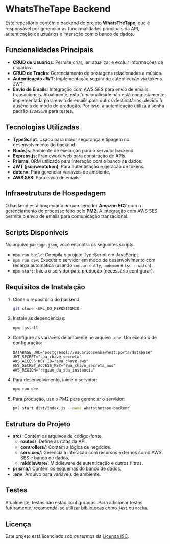 # WhatsTheTape Backend

Este repositório contém o backend do projeto **WhatsTheTape**, que é responsável por gerenciar as funcionalidades principais da API, autenticação de usuários e interação com o banco de dados.

## Funcionalidades Principais

- **CRUD de Usuários**: Permite criar, ler, atualizar e excluir informações de usuários.
- **CRUD de Tracks**: Gerenciamento de postagens relacionadas a música.
- **Autenticação JWT**: Implementação segura de autenticação via tokens JWT.
- **Envio de Emails**: Integração com AWS SES para envio de emails transacionais. Atualmente, esta funcionalidade não está completamente implementada para envio de emails para outros destinatários, devido à ausência do modo de produção. Por isso, a autenticação utiliza a senha padrão `12345678` para testes.

## Tecnologias Utilizadas

- **TypeScript**: Usado para maior segurança e tipagem no desenvolvimento do backend.
- **Node.js**: Ambiente de execução para o servidor backend.
- **Express.js**: Framework web para construção de APIs.
- **Prisma**: ORM utilizado para interação com o banco de dados.
- **JWT (jsonwebtoken)**: Para autenticação e geração de tokens.
- **dotenv**: Para gerenciar variáveis de ambiente.
- **AWS SES**: Para envio de emails.

## Infraestrutura de Hospedagem

O backend está hospedado em um servidor **Amazon EC2** com o gerenciamento do processo feito pelo **PM2**. A integração com AWS SES permite o envio de emails para comunicação transacional.

## Scripts Disponíveis

No arquivo `package.json`, você encontra os seguintes scripts:

- `npm run build`: Compila o projeto TypeScript em JavaScript.
- `npm run dev`: Executa o servidor em modo de desenvolvimento com recarga automática (usando `concurrently`, `nodemon` e `tsc --watch`).
- `npm start`: Inicia o servidor para produção (necessário configurar).

## Requisitos de Instalação

1. Clone o repositório do backend:

   ```bash
   git clone <URL_DO_REPOSITORIO>
   ```

2. Instale as dependências:

   ```bash
   npm install
   ```

3. Configure as variáveis de ambiente no arquivo `.env`. Um exemplo de configuração:

   ```env
   DATABASE_URL="postgresql://usuario:senha@host:porta/database"
   JWT_SECRET="sua_chave_secreta"
   AWS_ACCESS_KEY_ID="sua_chave_aws"
   AWS_SECRET_ACCESS_KEY="sua_chave_secreta_aws"
   AWS_REGION="regiao_da_sua_instancia"
   ```

4. Para desenvolvimento, inicie o servidor:

   ```bash
   npm run dev
   ```

5. Para produção, use o PM2 para gerenciar o servidor:

   ```bash
   pm2 start dist/index.js --name whatsthetape-backend
   ```

## Estrutura do Projeto

- **src/**: Contém os arquivos de código-fonte.
  - **routes/**: Define as rotas da API.
  - **controllers/**: Contém a lógica de negócios.
  - **services/**: Gerencia a interação com recursos externos como AWS SES e banco de dados.
  - **middleware/**: Middleware de autenticação e outros filtros.
- **prisma/**: Contém os esquemas do banco de dados.
- **.env**: Arquivo para variáveis de ambiente.

## Testes

Atualmente, testes não estão configurados. Para adicionar testes futuramente, recomenda-se utilizar bibliotecas como `jest` ou `mocha`.

## Licença

Este projeto está licenciado sob os termos da [Licença ISC](LICENSE).

